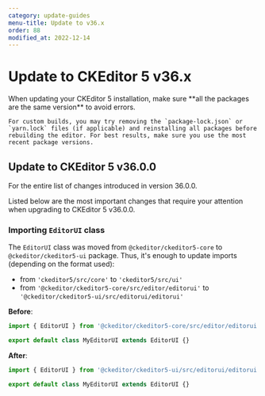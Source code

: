 ```yaml
---
category: update-guides
menu-title: Update to v36.x
order: 88
modified_at: 2022-12-14
---
```


# Update to CKEditor 5 v36.x

<info-box>
	When updating your CKEditor 5 installation, make sure **all the packages are the same version** to avoid errors.

	For custom builds, you may try removing the `package-lock.json` or `yarn.lock` files (if applicable) and reinstalling all packages before rebuilding the editor. For best results, make sure you use the most recent package versions.
</info-box>

## Update to CKEditor 5 v36.0.0

For the entire list of changes introduced in version 36.0.0.
<!-- Add "see the [changelog for CKEditor 5 v36.0.0](...)." after we have a page with changelog-->

Listed below are the most important changes that require your attention when upgrading to CKEditor 5 v36.0.0.

### Importing `EditorUI` class

The `EditorUI` class was moved from `@ckeditor/ckeditor5-core` to `@ckeditor/ckeditor5-ui` package. Thus, it's enough to update imports (depending on the format used):

* from `'ckeditor5/src/core'` to `'ckeditor5/src/ui'`
* from `'@ckeditor/ckeditor5-core/src/editor/editorui'` to `'@ckeditor/ckeditor5-ui/src/editorui/editorui'`

**Before**:

```js
import { EditorUI } from '@ckeditor/ckeditor5-core/src/editor/editorui';

export default class MyEditorUI extends EditorUI {}
```

**After**:

```js
import { EditorUI } from '@ckeditor/ckeditor5-ui/src/editorui/editorui';

export default class MyEditorUI extends EditorUI {}
```
